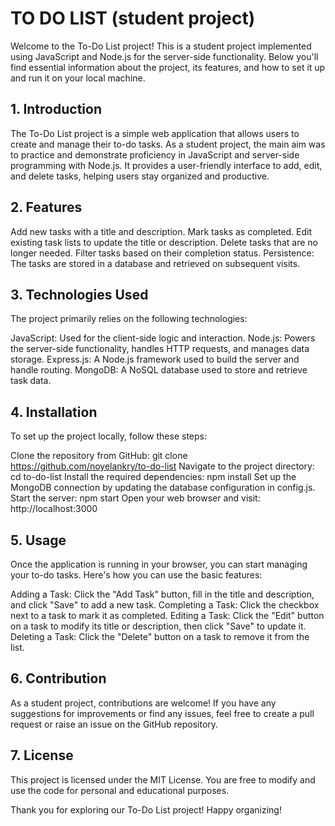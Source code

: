# TO DO LIST (student project)
Welcome to the To-Do List project! 
This is a student project implemented using JavaScript and Node.js for the server-side functionality. 
Below you'll find essential information about the project, its features, and how to set it up and run it 
on your local machine.

## 1. Introduction
The To-Do List project is a simple web application that allows users 
to create and manage their to-do tasks. 
As a student project, the main aim was to practice and demonstrate proficiency in JavaScript 
and server-side programming with Node.js. 
It provides a user-friendly interface to add, edit, and delete tasks, 
helping users stay organized and productive.

## 2. Features
Add new tasks with a title and description.
Mark tasks as completed.
Edit existing task lists to update the title or description.
Delete tasks that are no longer needed.
Filter tasks based on their completion status.
Persistence: The tasks are stored in a database and retrieved on subsequent visits.

## 3. Technologies Used
The project primarily relies on the following technologies:

JavaScript: Used for the client-side logic and interaction.
Node.js: Powers the server-side functionality, handles HTTP requests, and manages data storage.
Express.js: A Node.js framework used to build the server and handle routing.
MongoDB: A NoSQL database used to store and retrieve task data.
 
## 4. Installation
To set up the project locally, follow these steps:

Clone the repository from GitHub: git clone https://github.com/noyelankry/to-do-list
Navigate to the project directory: cd to-do-list
Install the required dependencies: npm install
Set up the MongoDB connection by updating the database configuration in config.js.
Start the server: npm start
Open your web browser and visit: http://localhost:3000

## 5. Usage
Once the application is running in your browser, you can start managing your to-do tasks. 
Here's how you can use the basic features:

Adding a Task: Click the "Add Task" button, fill in the title and description, and click "Save" to add a new task.
Completing a Task: Click the checkbox next to a task to mark it as completed.
Editing a Task: Click the "Edit" button on a task to modify its title or description, then click "Save" to update it.
Deleting a Task: Click the "Delete" button on a task to remove it from the list.

## 6. Contribution
As a student project, contributions are welcome! If you have any suggestions for improvements or find any issues, feel free to create a pull request or raise an issue on the GitHub repository.

## 7. License
This project is licensed under the MIT License. 
You are free to modify and use the code for personal and educational purposes.

Thank you for exploring our To-Do List project! 
Happy organizing!